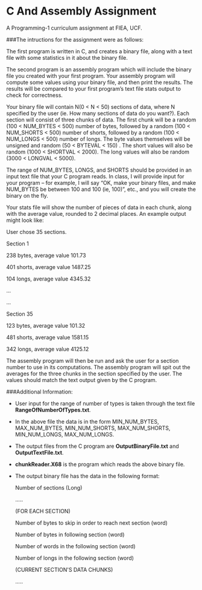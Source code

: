 # C And Assembly Assignment
A Programming-1 curriculum assignment at FIEA, UCF.

###The intructions for the assignment were as follows:

The first program is written in C, and creates a binary file, along with a text file with some statistics in it about the binary file.

The second program is an assembly program which will include the binary file you created with your first program. Your assembly program will compute some values using your binary file, and then print the results. The results will be compared to your first program’s text file stats output to check for correctness.

Your binary file will contain N(0 < N < 50) sections of data, where N specified by the user (ie. How many sections of data do you want?). Each section will consist of three chunks of data. The first chunk will be a random (100 < NUM_BYTES < 500) number of bytes, followed by a random (100 < NUM_SHORTS < 500) number of shorts, followed by a random (100 < NUM_LONGS < 500) number of longs. The byte values themselves will be unsigned and random (50 < BYTEVAL < 150) . The short values will also be random (1000 < SHORTVAL < 2000). The long values will also be random (3000 < LONGVAL < 5000). 

The range of NUM_BYTES, LONGS, and SHORTS should be provided in an input text file that your C program reads. In class, I will provide input for your program – for example, I will say “OK, make your binary files, and make NUM_BYTES be between 100 and 100 (ie, 100)”, etc., and you will create the binary on the fly.

Your stats file will show the number of pieces of data in each chunk, along with the average value, rounded to 2 decimal places. An example output might look like:

User chose 35 sections. 

Section 1 

238 bytes, average value 101.73 

401 shorts, average value 1487.25 

104 longs, average value 4345.32 

...

...

Section 35 

123 bytes, average value 101.32 

481 shorts, average value 1581.15 

342 longs, average value 4125.12


The assembly program will then be run and ask the user for a section number to use in its computations. The assembly program will spit out the averages for the three chunks in the section specified by the user. The values should match the text output given by the C program.

###Additional Information:
- User input for the range of number of types is taken through the text file **RangeOfNumberOfTypes.txt**.
- In the above file the data is in the form MIN_NUM_BYTES, MAX_NUM_BYTES, MIN_NUM_SHORTS, MAX_NUM_SHORTS, MIN_NUM_LONGS, MAX_NUM_LONGS.
- The output files from the C program are **OutputBinaryFile.txt** and **OutputTextFile.txt**.
- **chunkReader.X68** is the program which reads the above binary file.
- The output binary file has the data in the following format:

    Number of sections (Long)

    ..... 

    (FOR EACH SECTION)

    Number of bytes to skip in order to reach next section (word)

    Number of bytes in following section (word)

    Number of words in the following section (word)

    Number of longs in the following section (word)

    (CURRENT SECTION'S DATA CHUNKS)

    .....
